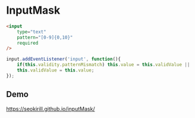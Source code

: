 # InputMask

```html
<input
    type="text"
    pattern="[0-9]{0,10}"
    required
/>
```

```javascript
input.addEventListener('input', function(){
    if(this.validity.patternMismatch) this.value = this.validValue || '';
    this.validValue = this.value;
});
```

## Demo
https://seokirill.github.io/inputMask/
